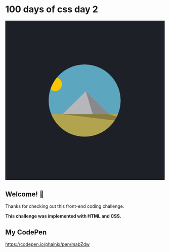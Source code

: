 # 100 days of css day 2

![Header/intro section ](../design/Pyramide.png)

## Welcome! 👋 

Thanks for checking out this front-end coding challenge. 

**This challenge was implemented with HTML and CSS.**

## My CodePen
https://codepen.io/phainix/pen/mabZdw
